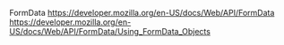 FormData
https://developer.mozilla.org/en-US/docs/Web/API/FormData
https://developer.mozilla.org/en-US/docs/Web/API/FormData/Using_FormData_Objects